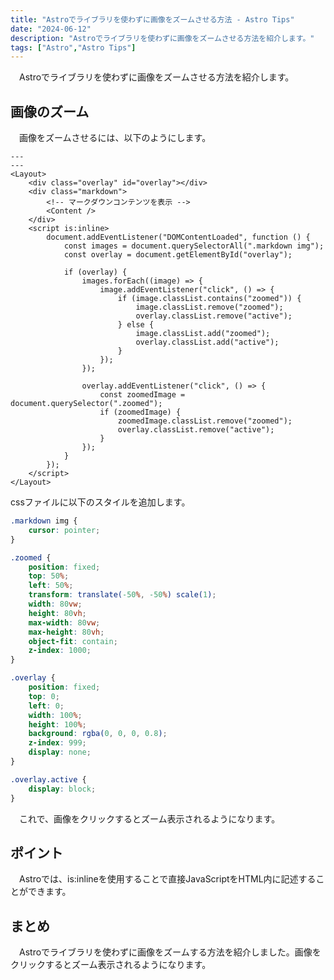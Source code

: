 ```yaml
---
title: "Astroでライブラリを使わずに画像をズームさせる方法 - Astro Tips"
date: "2024-06-12"
description: "Astroでライブラリを使わずに画像をズームさせる方法を紹介します。"
tags: ["Astro","Astro Tips"]
---
```


&emsp;Astroでライブラリを使わずに画像をズームさせる方法を紹介します。

## 画像のズーム

&emsp;画像をズームさせるには、以下のようにします。

```astro
---
---
<Layout>
    <div class="overlay" id="overlay"></div>
    <div class="markdown">
        <!-- マークダウンコンテンツを表示 -->
        <Content />
    </div>
    <script is:inline>
        document.addEventListener("DOMContentLoaded", function () {
            const images = document.querySelectorAll(".markdown img");
            const overlay = document.getElementById("overlay");

            if (overlay) {
                images.forEach((image) => {
                    image.addEventListener("click", () => {
                        if (image.classList.contains("zoomed")) {
                            image.classList.remove("zoomed");
                            overlay.classList.remove("active");
                        } else {
                            image.classList.add("zoomed");
                            overlay.classList.add("active");
                        }
                    });
                });

                overlay.addEventListener("click", () => {
                    const zoomedImage = document.querySelector(".zoomed");
                    if (zoomedImage) {
                        zoomedImage.classList.remove("zoomed");
                        overlay.classList.remove("active");
                    }
                });
            }
        });
    </script>
</Layout>

```

cssファイルに以下のスタイルを追加します。

```css
.markdown img {
    cursor: pointer;
}

.zoomed {
    position: fixed;
    top: 50%;
    left: 50%;
    transform: translate(-50%, -50%) scale(1);
    width: 80vw;
    height: 80vh;
    max-width: 80vw;
    max-height: 80vh;
    object-fit: contain;
    z-index: 1000;
}

.overlay {
    position: fixed;
    top: 0;
    left: 0;
    width: 100%;
    height: 100%;
    background: rgba(0, 0, 0, 0.8);
    z-index: 999;
    display: none;
}

.overlay.active {
    display: block;
}
```

&emsp;これで、画像をクリックするとズーム表示されるようになります。

## ポイント

&emsp;Astroでは、is:inlineを使用することで直接JavaScriptをHTML内に記述することができます。

## まとめ

&emsp;Astroでライブラリを使わずに画像をズームする方法を紹介しました。画像をクリックするとズーム表示されるようになります。